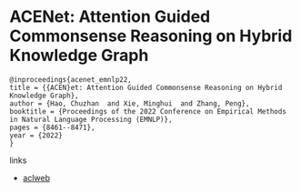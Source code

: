 # ACENet: Attention Guided Commonsense Reasoning on Hybrid Knowledge Graph

```
@inproceedings{acenet_emnlp22,
title = {{ACEN}et: Attention Guided Commonsense Reasoning on Hybrid Knowledge Graph},
author = {Hao, Chuzhan  and Xie, Minghui  and Zhang, Peng},
booktitle = {Proceedings of the 2022 Conference on Empirical Methods in Natural Language Processing (EMNLP)},
pages = {8461--8471},
year = {2022}
}
```

links
- [aclweb](https://aclanthology.org/2022.emnlp-main.579)
